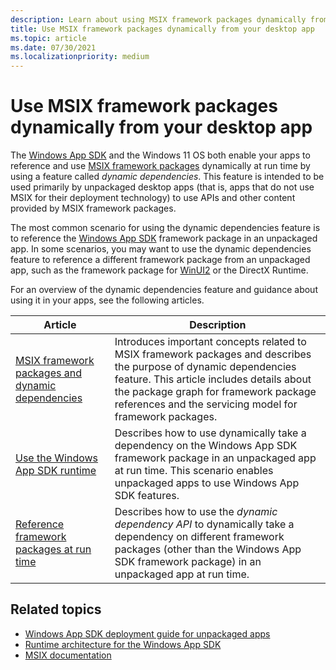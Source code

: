 ```yaml
---
description: Learn about using MSIX framework packages dynamically from your desktop app.
title: Use MSIX framework packages dynamically from your desktop app
ms.topic: article
ms.date: 07/30/2021
ms.localizationpriority: medium
---
```


# Use MSIX framework packages dynamically from your desktop app

The [Windows App SDK](../../../windows-app-sdk/index.md) and the Windows 11 OS both enable your apps to reference and use [MSIX framework packages](framework-packages-overview.md) dynamically at run time by using a feature called *dynamic dependencies*. This feature is intended to be used primarily by unpackaged desktop apps (that is, apps that do not use MSIX for their deployment technology) to use APIs and other content provided by MSIX framework packages.

The most common scenario for using the dynamic dependencies feature is to reference the [Windows App SDK](../../../windows-app-sdk/index.md) framework package in an unpackaged app. In some scenarios, you may want to use the dynamic dependencies feature to reference a different framework package from an unpackaged app, such as the framework package for [WinUI2](../../../winui/winui2/index.md) or the DirectX Runtime.

For an overview of the dynamic dependencies feature and guidance about using it in your apps, see the following articles.

| Article | Description |
|---------|-------------|
|  [MSIX framework packages and dynamic dependencies](framework-packages-overview.md) | Introduces important concepts related to MSIX framework packages and describes the purpose of dynamic dependencies feature. This article includes details about the package graph for framework package references and the servicing model for framework packages. |
|  [Use the Windows App SDK runtime](../../../windows-app-sdk/use-windows-app-sdk-run-time.md) | Describes how to use dynamically take a dependency on the Windows App SDK framework package in an unpackaged app at run time. This scenario enables unpackaged apps to use Windows App SDK features.   |
|  [Reference framework packages at run time](use-the-dynamic-dependency-api.md) | Describes how to use the *dynamic dependency API* to dynamically take a dependency on different framework packages (other than the Windows App SDK framework package) in an unpackaged app at run time. |

## Related topics

- [Windows App SDK deployment guide for unpackaged apps](../../../windows-app-sdk/deploy-unpackaged-apps.md)
- [Runtime architecture for the Windows App SDK](../../../windows-app-sdk/deployment-architecture.md)
- [MSIX documentation](/windows/msix)